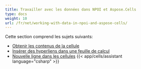 ```yaml
---
title: Travailler avec les données dans NPOI et Aspose.Cells
type: docs
weight: 10
url: /fr/net/working-with-data-in-npoi-and-aspose-cells/
---
```


Cette section comprend les sujets suivants:

- [Obtenir les contenus de la cellule](/cells/fr/net/getting-cell-contents/)
- [Insérer des hyperliens dans une feuille de calcul](/cells/fr/net/insert-hyperlinks-in-worksheet/)
- [Nouvelle ligne dans les cellules](/cells/fr/net/new-line-in-cells/)
{{< app/cells/assistant language="csharp" >}}
